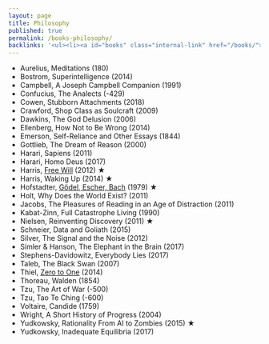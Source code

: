 ```yaml
---
layout: page
title: Philosophy
published: true
permalink: /books-philosophy/
backlinks: '<ul><li><a id="books" class="internal-link" href="/books/">Books</a></li></ul>'
---
```


* Aurelius, Meditations (180)
* Bostrom, Superintelligence (2014)
* Campbell, A Joseph Campbell Companion (1991)
* Confucius, The Analects (-429)
* Cowen, Stubborn Attachments (2018)
* Crawford, Shop Class as Soulcraft (2009)
* Dawkins, The God Delusion (2006)
* Ellenberg, How Not to Be Wrong (2014)
* Emerson, Self-Reliance and Other Essays (1844)
* Gottlieb, The Dream of Reason (2000)
* Harari, Sapiens (2011)
* Harari, Homo Deus (2017)
* Harris, <a id="harris-free-will" class="internal-link" href="/harris-free-will/">Free Will</a> (2012) ★
* Harris, Waking Up (2014) ★
* Hofstadter, <a id="hofstadter-godel-escher-bach" class="internal-link" href="/hofstadter-godel-escher-bach/">Gödel, Escher, Bach</a> (1979) ★
* Holt, Why Does the World Exist? (2011)
* Jacobs, The Pleasures of Reading in an Age of Distraction (2011)
* Kabat-Zinn, Full Catastrophe Living (1990)
* Nielsen, Reinventing Discovery (2011) ★
* Schneier, Data and Goliath (2015)
* Silver, The Signal and the Noise (2012)
* Simler & Hanson, The Elephant in the Brain (2017)
* Stephens-Davidowitz, Everybody Lies (2017)
* Taleb, The Black Swan (2007)
* Thiel, <a id="thiel-zero-to-one" class="internal-link" href="/thiel-zero-to-one/">Zero to One</a> (2014)
* Thoreau, Walden (1854)
* Tzu, The Art of War (-500)
* Tzu, Tao Te Ching (-600)
* Voltaire, Candide (1759)
* Wright, A Short History of Progress (2004)
* Yudkowsky, Rationality From AI to Zombies (2015) ★
* Yudkowsky, Inadequate Equilibria (2017)
